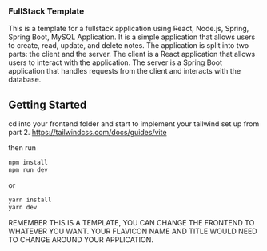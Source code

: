### FullStack Template

This is a template for a fullstack application using React, Node.js, Spring, Spring Boot, MySQL Application. It is a simple application that allows users to create, read, update, and delete notes. The application is split into two parts: the client and the server. The client is a React application that allows users to interact with the application. The server is a Spring Boot application that handles requests from the client and interacts with the database.

## Getting Started

cd into your frontend folder and start to implement your tailwind set up from part 2. https://tailwindcss.com/docs/guides/vite

then run

```bash
npm install
npm run dev
```

or

```bash
yarn install
yarn dev
```

REMEMBER THIS IS A TEMPLATE, YOU CAN CHANGE THE FRONTEND TO WHATEVER YOU WANT.
YOUR FLAVICON NAME AND TITLE WOULD NEED TO CHANGE AROUND YOUR APPLICATION.
